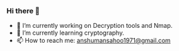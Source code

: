 ### Hi there 👋

- 🔭 I’m currently working on Decryption tools and Nmap.
- 🌱 I’m currently learning cryptography.
- 📫 How to reach me: anshumansahoo1971@gmail.com

